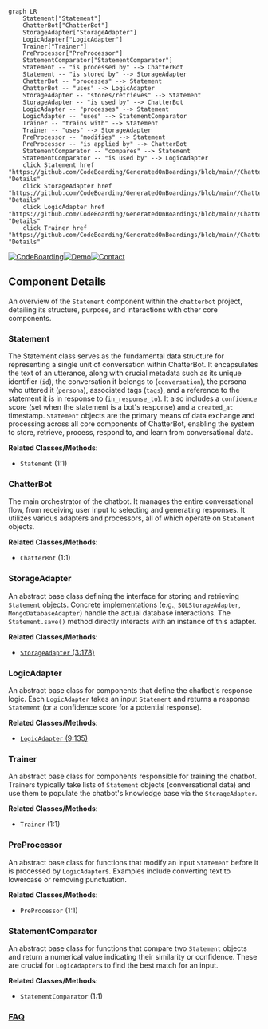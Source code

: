 ```mermaid
graph LR
    Statement["Statement"]
    ChatterBot["ChatterBot"]
    StorageAdapter["StorageAdapter"]
    LogicAdapter["LogicAdapter"]
    Trainer["Trainer"]
    PreProcessor["PreProcessor"]
    StatementComparator["StatementComparator"]
    Statement -- "is processed by" --> ChatterBot
    Statement -- "is stored by" --> StorageAdapter
    ChatterBot -- "processes" --> Statement
    ChatterBot -- "uses" --> LogicAdapter
    StorageAdapter -- "stores/retrieves" --> Statement
    StorageAdapter -- "is used by" --> ChatterBot
    LogicAdapter -- "processes" --> Statement
    LogicAdapter -- "uses" --> StatementComparator
    Trainer -- "trains with" --> Statement
    Trainer -- "uses" --> StorageAdapter
    PreProcessor -- "modifies" --> Statement
    PreProcessor -- "is applied by" --> ChatterBot
    StatementComparator -- "compares" --> Statement
    StatementComparator -- "is used by" --> LogicAdapter
    click Statement href "https://github.com/CodeBoarding/GeneratedOnBoardings/blob/main//ChatterBot/Statement.md" "Details"
    click StorageAdapter href "https://github.com/CodeBoarding/GeneratedOnBoardings/blob/main//ChatterBot/StorageAdapter.md" "Details"
    click LogicAdapter href "https://github.com/CodeBoarding/GeneratedOnBoardings/blob/main//ChatterBot/LogicAdapter.md" "Details"
    click Trainer href "https://github.com/CodeBoarding/GeneratedOnBoardings/blob/main//ChatterBot/Trainer.md" "Details"
```
[![CodeBoarding](https://img.shields.io/badge/Generated%20by-CodeBoarding-9cf?style=flat-square)](https://github.com/CodeBoarding/CodeBoarding)[![Demo](https://img.shields.io/badge/Try%20our-Demo-blue?style=flat-square)](https://www.codeboarding.org/demo)[![Contact](https://img.shields.io/badge/Contact%20us%20-%20contact@codeboarding.org-lightgrey?style=flat-square)](mailto:contact@codeboarding.org)

## Component Details

An overview of the `Statement` component within the `chatterbot` project, detailing its structure, purpose, and interactions with other core components.

### Statement
The Statement class serves as the fundamental data structure for representing a single unit of conversation within ChatterBot. It encapsulates the text of an utterance, along with crucial metadata such as its unique identifier (`id`), the conversation it belongs to (`conversation`), the persona who uttered it (`persona`), associated tags (`tags`), and a reference to the statement it is in response to (`in_response_to`). It also includes a `confidence` score (set when the statement is a bot's response) and a `created_at` timestamp. `Statement` objects are the primary means of data exchange and processing across all core components of ChatterBot, enabling the system to store, retrieve, process, respond to, and learn from conversational data.


**Related Classes/Methods**:

- `Statement` (1:1)


### ChatterBot
The main orchestrator of the chatbot. It manages the entire conversational flow, from receiving user input to selecting and generating responses. It utilizes various adapters and processors, all of which operate on `Statement` objects.


**Related Classes/Methods**:

- `ChatterBot` (1:1)


### StorageAdapter
An abstract base class defining the interface for storing and retrieving `Statement` objects. Concrete implementations (e.g., `SQLStorageAdapter`, `MongoDatabaseAdapter`) handle the actual database interactions. The `Statement.save()` method directly interacts with an instance of this adapter.


**Related Classes/Methods**:

- <a href="https://github.com/gunthercox/ChatterBot/blob/master/chatterbot/storage/storage_adapter.py#L3-L178" target="_blank" rel="noopener noreferrer">`StorageAdapter` (3:178)</a>


### LogicAdapter
An abstract base class for components that define the chatbot's response logic. Each `LogicAdapter` takes an input `Statement` and returns a response `Statement` (or a confidence score for a potential response).


**Related Classes/Methods**:

- <a href="https://github.com/gunthercox/ChatterBot/blob/master/chatterbot/logic/logic_adapter.py#L9-L135" target="_blank" rel="noopener noreferrer">`LogicAdapter` (9:135)</a>


### Trainer
An abstract base class for components responsible for training the chatbot. Trainers typically take lists of `Statement` objects (conversational data) and use them to populate the chatbot's knowledge base via the `StorageAdapter`.


**Related Classes/Methods**:

- `Trainer` (1:1)


### PreProcessor
An abstract base class for functions that modify an input `Statement` before it is processed by `LogicAdapter`s. Examples include converting text to lowercase or removing punctuation.


**Related Classes/Methods**:

- `PreProcessor` (1:1)


### StatementComparator
An abstract base class for functions that compare two `Statement` objects and return a numerical value indicating their similarity or confidence. These are crucial for `LogicAdapter`s to find the best match for an input.


**Related Classes/Methods**:

- `StatementComparator` (1:1)




### [FAQ](https://github.com/CodeBoarding/GeneratedOnBoardings/tree/main?tab=readme-ov-file#faq)
